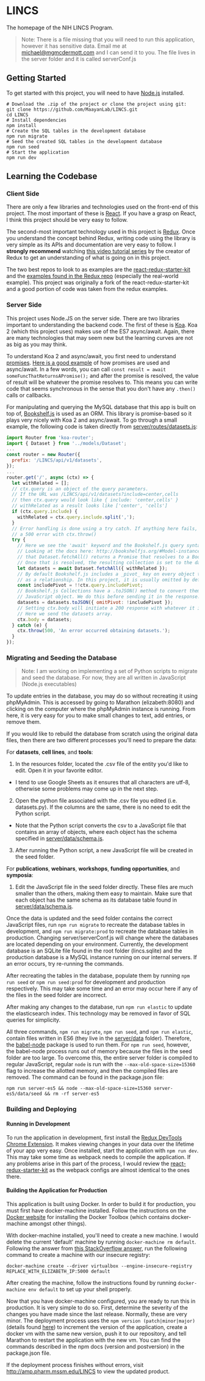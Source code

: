 # LINCS
The homepage of the NIH LINCS Program.

> Note: There is a file missing that you will need to run this application, however it has sensitive data. Email me at michael@mgmcdermott.com and I can send it to you. The file lives in the server folder and it is called serverConf.js

## Getting Started

To get started with this project, you will need to have [Node.js](https://nodejs.org) installed.
```shell
# Download the .zip of the project or clone the project using git:
git clone https://github.com/MaayanLab/LINCS.git
cd LINCS
# Install dependencies
npm install
# Create the SQL tables in the development database
npm run migrate
# Seed the created SQL tables in the development database
npm run seed
# Start the application
npm run dev
```

## Learning the Codebase

### Client Side
There are only a few libraries and technologies used on the front-end of this project. The most important of these is [React](https://facebook.github.io/react/). If you have a grasp on React, I think this project should be very easy to follow.

The second-most important technology used in this project is [Redux](http://redux.js.org/). Once you understand the concept behind Redux, writing code using the library is very simple as its APIs and documentation are very easy to follow. I **strongly recommend** watching [this video tutorial series](https://egghead.io/series/getting-started-with-redux) by the creator of Redux to get an understanding of what is going on in this project.

The two best repos to look to as examples are the [react-redux-starter-kit](https://github.com/davezuko/react-redux-starter-kit) and the [examples found in the Redux repo](https://github.com/reactjs/redux/tree/master/examples)
(especially the real-world example). This project was originally a fork of the react-redux-starter-kit and a good portion of code was taken from the redux examples.

### Server Side
This project uses Node.JS on the server side. There are two libraries important to understanding the backend code. The first of these is [Koa](http://koajs.com/). Koa 2 (which this project uses) makes use of the ES7 async/await. Again, there are many technologies that may seem new but the learning curves are not as big as you may think.

To understand Koa 2 and async/await, you first need to understand [promises](https://developer.mozilla.org/en-US/docs/Web/JavaScript/Reference/Global_Objects/Promise). [Here is a good example](https://www.twilio.com/blog/2015/10/asyncawait-the-hero-javascript-deserved.html) of how promises are used and async/await. In a few words, you can call `const result = await someFuncThatReturnsAPromise();` and after the promise is resolved, the value
of result will be whatever the promise resolves to. This means you can write code that seems synchronous in the sense that you don't have any `.then()` calls or callbacks.

For manipulating and querying the MySQL database that this app is built on top of, [Bookshelf.js](http://bookshelfjs.org/) is used as an ORM. This library is promise-based so it plays very nicely with Koa 2 and async/await. To go through a small example, the following code is taken directly from [server/routes/datasets.js](https://github.com/MaayanLab/LINCS/blob/master/server/routes/datasets.js):

```js
import Router from 'koa-router';
import { Dataset } from '../models/Dataset';
...
const router = new Router({
  prefix: '/LINCS/api/v1/datasets',
});
...
router.get('/', async (ctx) => {
  let withRelated = [];
  // ctx.query is an object of the query parameters.
  // If the URL was /LINCS/api/v1/datasets?include=center,cells
  // then ctx.query would look like { include: 'center,cells' }
  // withRelated as a result looks like ['center', 'cells']
  if (ctx.query.include) {
    withRelated = ctx.query.include.split(',');
  }
  // Error handling is done using a try catch. If anything here fails, send the user
  // a 500 error with ctx.throw()
  try {
    // Here we see the 'await' keyword and the Bookshelf.js query syntax.
    // Looking at the docs here: http://bookshelfjs.org/#Model-instance-fetchAll we see
    // that Dataset.fetchAll() returns a Promise that resolves to a Bookshelf.js Collection.
    // Once that is resolved, the resulting collection is set to the datasets variable.
    let datasets = await Dataset.fetchAll({ withRelated });
    // By default Bookshelf.js includes a _pivot_ key on every object that is added
    // as a relationship. In this project, it is usually omitted by default.
    const includePivot = !!ctx.query.includePivot;
    // Bookshelf.js Collections have a .toJSON() method to convert them to a traditional
    // JavaScript object. We do this before sending it in the response.
    datasets = datasets.toJSON({ omitPivot: !includePivot });
    // Setting ctx.body will initiate a 200 response with whatever it is set to.
    // Here we send the datasets array.
    ctx.body = datasets;
  } catch (e) {
    ctx.throw(500, 'An error occurred obtaining datasets.');
  }
});
```

### Migrating and Seeding the Database
> Note: I am working on implementing a set of Python scripts to migrate and seed the database.
> For now, they are all written in JavaScript (Node.js executables)

To update entries in the database, you may do so without recreating it using phpMyAdmin. This is accessed by going to Marathon (elizabeth:8080) and clicking on the computer where the phpMyAdmin instance is running. From here, it is very easy for you to make small changes to text, add entries, or remove them.

If you would like to rebuild the database from scratch using the original data files, then there are two different processes you'll need to prepare the data:

For **datasets**, **cell lines**, and **tools**:

1. In the resources folder, located the .csv file of the entity you'd like to edit. Open it in
your favorite editor.
  * I tend to use Google Sheets as it ensures that all characters are utf-8, otherwise some problems may come up in the next step.
2. Open the python file associated with the .csv file you edited (i.e. datasets.py). If the columns are the same, there is no need to edit the Python script.
  * Note that the Python script converts the csv to a JavaScript file that contains an array
  of objects, where each object has the schema specified in
  [server/data/schema.js](https://github.com/MaayanLab/LINCS/blob/master/server/data/schema.js).
3. After running the Python script, a new JavaScript file will be created in the seed folder.

For **publications**, **webinars**, **workshops**, **funding opportunities**, and **symposia**:

1. Edit the JavaScript file in the seed folder directly. These files are much smaller than the others, making them easy to maintain. Make sure that each object has the same schema as its database table found in [server/data/schema.js](https://github.com/MaayanLab/LINCS/blob/master/server/data/schema.js).

Once the data is updated and the seed folder contains the correct JavaScript files, run `npm run migrate` to recreate the database tables in development, and `npm run migrate:prod` to  recreate the database tables in production. Changing server/serverConf.js will change where the databases are located depending on your environment. Currently, the development database is an SQLite file found in the root folder (lincs.sqlite) and the production database is a MySQL instance running on our internal servers. If an error occurs, try re-running the commands.

After recreating the tables in the database, populate them by running `npm run seed` or `npm run seed:prod` for development and production respectively. This may take some time and an error may occur here if any of the files in the seed folder are incorrect.

After making any changes to the database, run `npm run elastic` to update the elasticsearch index. This technology may be removed in favor of SQL queries for simplicity.

All three commands, `npm run migrate`, `npm run seed`, and `npm run elastic`, contain files written in ES6 (they live in the [server/data](https://github.com/MaayanLab/LINCS/tree/master/server/data) folder). Therefore, the [babel-node](https://babeljs.io/docs/usage/cli/#babel-node) package is used to run them. For `npm run seed`, however, the babel-node process runs out of memory because the files in the seed folder are too large. To overcome this, the entire server folder is compiled to regular JavaScript, regular `node` is run with the `--max-old-space-size=15360` flag to increase the allotted memory, and then the compiled files are removed. The command can be found in the package.json file:
```shell
npm run server-es5 && node --max-old-space-size=15360 server-es5/data/seed && rm -rf server-es5
```

### Building and Deploying

#### Running in Development
To run the application in development, first install the [Redux DevTools Chrome Extension](https://github.com/zalmoxisus/redux-devtools-extension). It makes viewing changes in your data over the lifetime of your app very easy. Once installed, start the application with `npm run dev`. This may take some time as webpack needs to compile the application. If any problems arise in this part of the process, I would review the [react-redux-starter-kit](https://www.github.com/davezuko/react-redux-starter-kit) as the webpack configs are almost identical to the ones there.

#### Building the Application for Production
This application is built using Docker. In order to build it for production, you must first have docker-machine installed. Follow the instructions on the [Docker website](https://www.docker.com/products/docker-toolbox) for installing the Docker Toolbox (which contains docker-machine amongst other things).

With docker-machine installed, you'll need to create a new machine. I would delete the current 'default' machine by running `docker-machine rm default`. Following the answer from [this StackOverflow answer](http://stackoverflow.com/questions/30654306/allow-insecure-registry-in-host-provisioned-with-docker-machine),
run the following command to create a machine with our insecure registry:
```shell
docker-machine create --driver virtualbox --engine-insecure-registry REPLACE_WITH_ELIZABETH_IP:5000 default
```

After creating the machine, follow the instructions found by running `docker-machine env default` to set up your shell properly.

Now that you have docker-machine configured, you are ready to run this in production. It is very simple to do so. First, determine the severity of the changes you have made since the last release. Normally, these are very minor. The deployment process uses the `npm version (patch|minor|major)` (details found [here](https://docs.npmjs.com/cli/version)) to increment the version of the application, create a docker vm with the same new version, push it to our repository, and tell Marathon to restart the application with the new vm. You can find the commands described in the npm docs (version and postversion) in the package.json file.

If the deployment process finishes without errors, visit http://amp.pharm.mssm.edu/LINCS to view the updated product.
